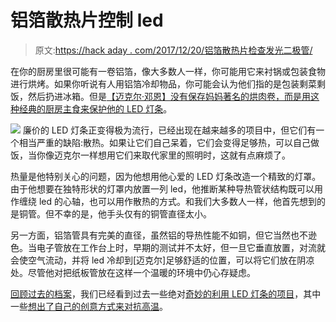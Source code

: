 # 铝箔散热片控制 led

> 原文:[https://hack aday . com/2017/12/20/铝箔散热片检查发光二极管/](https://hackaday.com/2017/12/20/aluminum-foil-heatsink-keeps-leds-in-check/)

在你的厨房里很可能有一卷铝箔，像大多数人一样，你可能用它来衬锅或包装食物进行烘烤。如果你听说有人用铝箔冷却物品，你可能会认为他们指的是包装剩菜剩饭，然后扔进冰箱。但是[【迈克尔·邓恩】没有保存妈妈著名的烘肉卷，而是用这种经典的厨房主食来保护他的 LED 灯条](https://www.edn.com/electronics-blogs/benchtalk/4459176/The-Lampshade-LEDening--LED-project--1)。

[![](../Images/9693bc4c8bf5410f956629d74c93cd4a.png)](https://hackaday.com/wp-content/uploads/2017/12/foil_detail1.jpg) 廉价的 LED 灯条正变得极为流行，已经出现在越来越多的项目中，但它们有一个相当严重的缺陷:散热。如果让它们自己呆着，它们会变得足够热，可以自己做饭，当你像迈克尔一样想用它们来取代家里的照明时，这就有点麻烦了。

热量是他特别关心的问题，因为他想用他心爱的 LED 灯条改造一个精致的灯罩。由于他想要在独特形状的灯罩内放置一列 led，他推断某种导热管状结构既可以用作缠绕 led 的心轴，也可以用作散热的方式。和我们大多数人一样，他首先想到的是铜管。但不幸的是，他手头仅有的铜管直径太小。

另一方面，铝箔管具有完美的直径，虽然铝的导热性能不如铜，但它当然也不逊色。当电子管放在工作台上时，早期的测试并不太好，但一旦它垂直放置，对流就会使空气流动，并将 led 冷却到[迈克尔]足够舒适的位置，可以将它们放在阴凉处。尽管他对把纸板管放在这样一个温暖的环境中仍心存疑虑。

[回顾过去的档案](https://hackaday.com/2017/01/17/led-strip-display-gives-you-two-ways-to-see-the-music/)，我们已经看到过去一些绝对[奇妙的利用 LED 灯条的项目](https://hackaday.com/2015/07/17/led-strip-notifies-you-of-the-light-show-youre-missing-outside/)，其中一些[想出了自己的创意方式来对抗高温](https://hackaday.com/2017/12/04/a-futuristic-plant-to-inspire-bright-ideas/)。